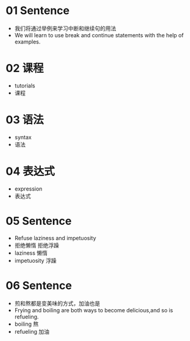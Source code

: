 # 01 Sentence

* 我们将通过举例来学习中断和继续句的用法
* We will learn to use break and continue statements with the help of examples.



# 02 课程

* tutorials
* 课程



# 03 语法

* syntax
* 语法



# 04 表达式

* expression
* 表达式



# 05 Sentence

* Refuse laziness and impetuosity
* 拒绝懒惰 拒绝浮躁
* laziness 懒惰
* impetuosity 浮躁



# 06 Sentence

* 煎和熬都是变美味的方式，加油也是
* Frying and boiling are both ways to become delicious,and so is refueling.
* boiling 熬
* refueling 加油


